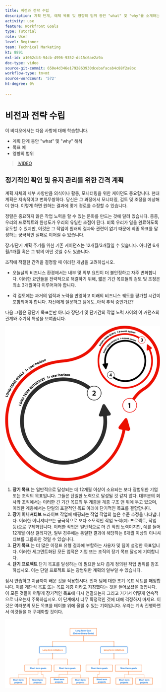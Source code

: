 ```yaml
---
title: 비전과 전략 수립
description: 계획 단계, 예제 목표 및 영향의 범위 동안 "what" 및 "why"를 소개하는 방법에 대해 알아봅니다.
activity: use
feature: Workfront Goals
type: Tutorial
role: User
level: Beginner
team: Technical Marketing
kt: 8891
exl-id: a1062cb3-94cb-4996-9352-dc15c6ae2a9a
doc-type: video
source-git-commit: 650e4d346e1792863930dcebafacab4c88f2a8bc
workflow-type: tm+mt
source-wordcount: '572'
ht-degree: 0%

---
```


# 비전과 전략 수립

이 비디오에서는 다음 사항에 대해 학습합니다.

* 계획 단계 동안 &quot;what&quot; 및 &quot;why&quot; 해석
* 목표 예
* 영향의 범위

>[!VIDEO](https://video.tv.adobe.com/v/335185/?quality=12&learn=on)

## 정기적인 확인 및 유지 관리를 위한 간격 계획

계획 자체의 세부 사항만큼 의식이나 활동, 모니터링을 위한 케이던도 중요합니다. 현대계획은 지속적이고 변화무쌍하다. 당신은 그 과정에서 모니터링, 검토 및 조정을 예상해야 한다. 이렇게 하면 원하는 결과에 맞게 경로를 수정할 수 있습니다.

정렬은 중요하지 않은 작업 노력을 할 수 있는 문화를 만드는 것에 달려 있습니다. 종종, 우리의 프로젝트와 완성도가 우리의 유일한 초점이 된다. 비록 우리가 일을 완료하도록 유도할 수 있지만, 이것은 그 작업이 원래의 결과와 관련이 없기 때문에 최종 목표를 달성하는 궁극적인 실패로 이어질 수 있습니다.

장기/단기 계획 주기를 위한 기존 케이던스는 12개월/3개월일 수 있습니다. 아니면 6개월/1개월 혹은 그 밖의 어떤 것일 수도 있습니다.

조직에 적절한 간격을 결정할 때 이러한 개념을 고려하십시오.

* 오늘날의 비즈니스 환경에서는 내부 및 외부 요인이 더 불안정하고 자주 변화합니다. 이러한 요인들을 전략적으로 해결하기 위해, 짧은 기간 목표들의 검토 및 조정은 최소 3개월마다 이루어져야 합니다.

* 각 검토에는 과거의 업적과 노력을 반영하고 미래의 비즈니스 궤도를 평가할 시간이 포함되어야 합니다. 자신에게 질문하고 팀에도..아직 추적 중인가요?

다음 그림은 장단기 목표뿐만 아니라 장단기 및 단기간의 작업 노력 사이의 이 커던스의 관계와 주기적 특성을 보여줍니다.

![전략적 실행 주기 그래픽](assets/02-workfront-goals-strategic-execution-cycle.png)

1. **장기 목표** 는 일반적으로 달성되는 데 12개월 이상이 소요되는 보다 광범위한 기업 또는 조직의 목표입니다. 그들은 단일한 노력으로 달성될 것 같지 않다. 대부분의 회사와 조직에서는 이러한 긴 기간 목표의 두 계층을 계층 구조 맨 위에 두고 있으며, 이러한 계층에서는 단일의 포괄적인 목표 아래에 단기적인 목표를 결합합니다.
1. **장기 이니셔티브** 드라이브 작업에 매핑되는 작업 작업의 높은 수준 추정을 나타냅니다. 이러한 이니셔티브는 궁극적으로 보다 소모적인 작업 노력(예: 프로젝트, 작업 등)으로 구체화됩니다. 이러한 작업은 일반적으로 더 긴 작업 노력이지만, 예를 들어 12개월 이상 걸리지만, 일부 경우에는 동일한 결과에 해당하는 6개월 이상의 이니셔티브를 그룹화한 것일 수 있습니다.
1. **단기 목표** 는 더 많은 이정표 유형 결과에 부합하는 사용자 및 팀이 설정한 목표입니다. 이러한 세그먼트화된 모든 업적은 기업 또는 조직의 장기 목표 달성에 기여합니다.
1. **단기 프로젝트** 단기 목표를 달성하는 데 필요한 보다 좁게 정의된 작업 범위를 참조하십시오. 이는 단일 프로젝트 또는 광범위한 계획의 일부일 수 있습니다.

<!--
Your turn graphic
-->

잠시 연습하고 지금까지 배운 것을 적용합시다. 먼저 팀에 대한 초기 목표 세트를 매핑합니다. 이를 계단식 목표 또는 목표 계층 이라고 지칭했다는 것을 들어보셨을 것입니다. 이 모든 것들이 어떻게 장기적인 목표에 다시 연결되는지 그리고 거기서 어떻게 연속적으로 나오는지 주목하십시오. 이 단계에서 너무 확정적인 것에 대해 걱정하지 마세요. 이것은 여러분의 모든 목표를 테이블 위에 올릴 수 있는 기회입니다. 우리는 계속 진행하면서 이것들을 더 구체화할 것이다.

![단기 및 장기 목표를 매핑하는 그래픽](assets/03-workfront-goals-goal-mapping.png)

